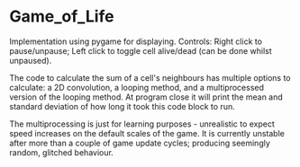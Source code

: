 # Game_of_Life
Implementation using pygame for displaying. Controls: Right click to pause/unpause; Left click to toggle cell alive/dead (can be done whilst unpaused).

The code to calculate the sum of a cell's neighbours has multiple options to calculate: a 2D convolution, a looping method, and a multiprocessed version of the looping method. At program close it will print the mean and standard deviation of how long it took this code block to run.

The multiprocessing is just for learning purposes - unrealistic to expect speed increases on the default scales of the game. It is currently unstable after more than a couple of game update cycles; producing seemingly random, glitched behaviour.

